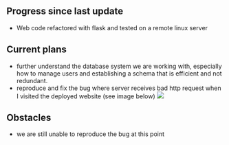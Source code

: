 ## Progress since last update

- Web code refactored with flask and tested on a remote linux server

## Current plans

- further understand the database system we are working with, especially how to manage users and establishing a schema that is efficient and not redundant.
- reproduce and fix the bug where server receives bad http request when I visited the deployed website (see image below)
![](https://i.postimg.cc/t4FHF9Dc/bug.png)

## Obstacles

- we are still unable to reproduce the bug at this point

